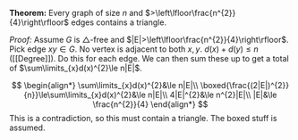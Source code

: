 
**Theorem:** Every graph of size $n$ and $>\left\lfloor\frac{n^{2}}{4}\right\rfloor$ edges contains a triangle.

*Proof:* Assume $G$ is $\triangle$-free and $|E|>\left\lfloor\frac{n^{2}}{4}\right\rfloor$. Pick edge $xy\in G$. No vertex is adjacent to both $x,y$. $d(x)+d(y)\le n$ ([[Degree]]). Do this for each edge. We can then sum these up to get a total of $\sum\limits_{x}d(x)^{2}\le n|E|$.

$$
\begin{align*}
\sum\limits_{x}d(x)^{2}&\le n|E|\\
\boxed{\frac{(2|E|)^{2}}{n}}\le\sum\limits_{x}d(x)^{2}&\le n|E|\\
4|E|^{2}&\le n^{2}|E|\\
|E|&\le \frac{n^{2}}{4}
\end{align*}
$$
This is a contradiction, so this must contain a triangle. The boxed stuff is assumed.
